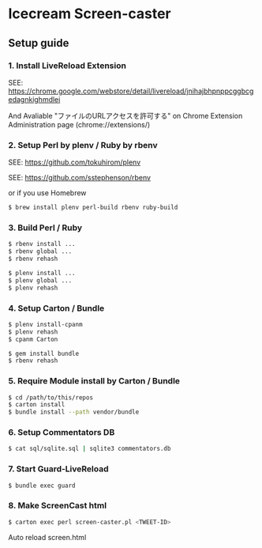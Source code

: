 # Icecream Screen-caster

## Setup guide

### 1. Install LiveReload Extension

SEE: https://chrome.google.com/webstore/detail/livereload/jnihajbhpnppcggbcgedagnkighmdlei

And Avaliable "ファイルのURLアクセスを許可する" on Chrome Extension Administration page (chrome://extensions/)

### 2. Setup Perl by plenv / Ruby by rbenv

SEE: https://github.com/tokuhirom/plenv

SEE: https://github.com/sstephenson/rbenv

or if you use Homebrew

```bash
$ brew install plenv perl-build rbenv ruby-build
```

### 3. Build Perl / Ruby

```bash
$ rbenv install ...
$ rbenv global ...
$ rbenv rehash

$ plenv install ...
$ plenv global ...
$ plenv rehash
```

### 4. Setup Carton / Bundle

```bash
$ plenv install-cpanm
$ plenv rehash
$ cpanm Carton

$ gem install bundle
$ rbenv rehash
```

### 5. Require Module install by Carton / Bundle

```bash
$ cd /path/to/this/repos
$ carton install
$ bundle install --path vendor/bundle
```

### 6. Setup Commentators DB

```bash
$ cat sql/sqlite.sql | sqlite3 commentators.db
```

### 7. Start Guard-LiveReload

```bash
$ bundle exec guard
```

### 8. Make ScreenCast html

```bash
$ carton exec perl screen-caster.pl <TWEET-ID>
```

Auto reload screen.html
